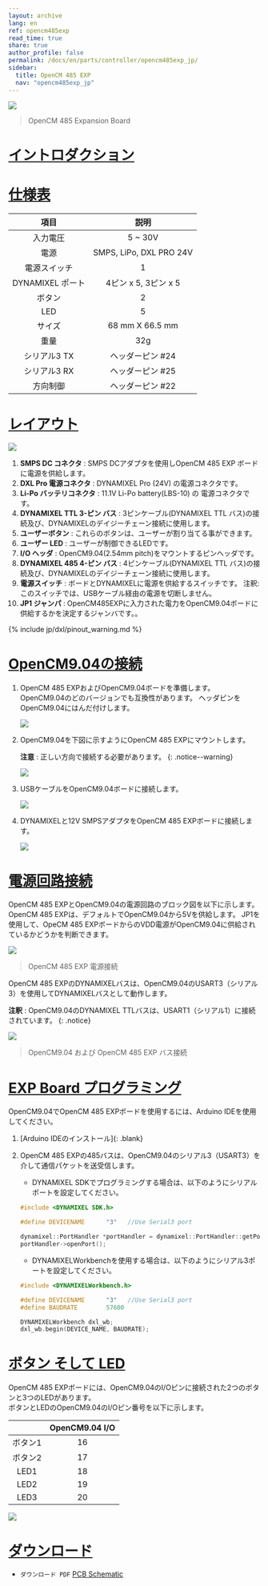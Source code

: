 ```yaml
---
layout: archive
lang: en
ref: opencm485exp
read_time: true
share: true
author_profile: false
permalink: /docs/en/parts/controller/opencm485exp_jp/
sidebar:
  title: OpenCM 485 EXP
  nav: "opencm485exp_jp"
---
```


![](/assets/images/parts/controller/opencm904/opencm485exp_product.jpg)

> OpenCM 485 Expansion Board

# [イントロダクション](#イントロダクション)

# [仕様表](#仕様表)

|       項目       |          説明           |
|:----------------:|:-----------------------:|
|     入力電圧     |         5 ~ 30V         |
|       電源       | SMPS, LiPo, DXL PRO 24V |
|   電源スイッチ   |            1            |
| DYNAMIXEL ポート |  4ピン x 5, 3ピン x 5   |
|      ボタン      |            2            |
|       LED        |            5            |
|      サイズ      |     68 mm X 66.5 mm     |
|       重量       |           32g           |
|   シリアル3 TX   |    ヘッダーピン #24     |
|   シリアル3 RX   |    ヘッダーピン #25     |
|     方向制御     |    ヘッダーピン #22     |

# [レイアウト](#レイアウト)

![](/assets/images/parts/controller/opencm904/opencm485exp_01.jpg)

1. **SMPS DC コネクタ** : SMPS DCアダプタを使用しOpenCM 485 EXP ボードに電源を供給します。
2. **DXL Pro 電源コネクタ** : DYNAMIXEL Pro (24V) の電源コネクタです。
3. **Li-Po バッテリコネクタ** : 11.1V Li-Po battery(LBS-10) の 電源コネクタです。
4. **DYNAMIXEL TTL 3-ピン バス** : 3ピンケーブル(DYNAMIXEL TTL バス)の接続及び、DYNAMIXELのデイジーチェーン接続に使用します。
5. **ユーザーボタン** : これらのボタンは、ユーザーが割り当てる事ができます。
6. **ユーザー LED** : ユーザーが制御できるLEDです。
7. **I/O ヘッダ** : OpenCM9.04(2.54mm pitch)をマウントするピンヘッダです。
8. **DYNAMIXEL 485 4-ピン バス** : 4ピンケーブル(DYNAMIXEL TTL バス)の接続及び、DYNAMIXELのデイジーチェーン接続に使用します。
9. **電源スイッチ** : ボードとDYNAMIXELに電源を供給するスイッチです。  注釈: このスイッチでは、USBケーブル経由の電源を切断しません。
10. **JP1 ジャンパ** : OpenCM485EXPに入力された電力をOpenCM9.04ボードに供給するかを決定するジャンバです。。

{% include jp/dxl/pinout_warning.md %}

# [OpenCM9.04の接続](#opencm904の接続)

1. OpenCM 485 EXPおよびOpenCM9.04ボードを準備します。 OpenCM9.04のどのバージョンでも互換性があります。 ヘッダピンをOpenCM9.04にはんだ付けします。

    ![](/assets/images/parts/controller/opencm904/opencm485exp_02.jpg)

2. OpenCM9.04を下図に示すようにOpenCM 485 EXPにマウントします。

    **注意** : 正しい方向で接続する必要があります。
    {: .notice--warning}

    ![](/assets/images/parts/controller/opencm904/opencm485exp_03.jpg)

3. USBケーブルをOpenCM9.04ボードに接続します。

    ![](/assets/images/parts/controller/opencm904/opencm485exp_04.jpg)

4. DYNAMIXELと12V SMPSアダプタをOpenCM 485 EXPボードに接続します。

    ![](/assets/images/parts/controller/opencm904/opencm485exp_05.jpg)


# [電源回路接続](#電源回路接続)

OpenCM 485 EXPとOpenCM9.04の電源回路のブロック図を以下に示します。
OpenCM 485 EXPは、デフォルトでOpenCM9.04から5Vを供給します。 JP1を使用して、OpeCM 485 EXPボードからのVDD電源がOpenCM9.04に供給されているかどうかを判断できます。

![](/assets/images/parts/controller/opencm904/opencm485exp_06.png)

> OpenCM 485 EXP 電源接続

OpenCM 485 EXPのDYNAMIXELバスは、OpenCM9.04のUSART3（シリアル3）を使用してDYNAMIXELバスとして動作します。

**注釈** : OpenCM9.04のDYNAMIXEL TTLバスは、USART1（シリアル1）に接続されています。
{: .notice}

![](/assets/images/parts/controller/opencm904/opencm485exp_07.gif)

> OpenCM9.04 および OpenCM 485 EXP バス接続

# [EXP Board プログラミング](#exp-board-プログラミング)

OpenCM9.04でOpenCM 485 EXPボードを使用するには、Arduino IDEを使用してください。

1. [Arduino IDEのインストール]{: .blank}

2. OpenCM 485 EXPの485バスは、OpenCM9.04のシリアル3（USART3）を介して通信パケットを送受信します。  

    - DYNAMIXEL SDKでプログラミングする場合は、以下のようにシリアルポートを設定してください。

    ```cpp
    #include <DYNAMIXEL SDK.h>

    #define DEVICENAME      "3"   //Use Serial3 port

    dynamixel::PortHandler *portHandler = dynamixel::PortHandler::getPortHandler(DEVICENAME);
    portHandler->openPort();
    ```
    - DYNAMIXELWorkbenchを使用する場合は、以下のようにシリアル3ポートを設定してください。

    ```cpp
    #include <DYNAMIXELWorkbench.h>

    #define DEVICENAME      "3"   //Use Serial3 port
    #define BAUDRATE        57600

    DYNAMIXELWorkbench dxl_wb;
    dxl_wb.begin(DEVICE_NAME, BAUDRATE);
    ```

# [ボタン そして LED](#ボタン-そして-led)

OpenCM 485 EXPボードには、OpenCM9.04のI/Oピンに接続された2つのボタンと3つのLEDがあります。  
ボタンとLEDのOpenCM9.04のI/Oピン番号を以下に示します。

|         | OpenCM9.04 I/O |
|:-------:|:--------------:|
| ボタン1 |       16       |
| ボタン2 |       17       |
|  LED1   |       18       |
|  LED2   |       19       |
|  LED3   |       20       |

![](/assets/images/parts/controller/opencm904/opencm485exp_11.jpg)

# [ダウンロード](#ダウンロード)

- `ダウンロード PDF` [PCB Schematic](http://support.robotis.com/en/baggage_files/opencm/schematic1___opencm_485exp.pdf)

[RoboPlus Task]: /docs/en/software/rplus1/task/getting_started/
[Number of pressed Start button]: /docs/en/software/rplus1/task/programming_02/#button-count
[Start button]: /docs/en/software/rplus1/task/programming_02/#button-count
[LN-101]: /docs/en/parts/interface/ln-101/
[ZIG-100]: /docs/en/parts/communication/zig-110/
[BT-110]: /docs/en/parts/communication/bt-110/
[BT-210]: /docs/en/parts/communication/bt-210/
[Automatic Turn-off]: /docs/en/software/rplus1/task/programming_02/#powersave-timer
[Top Gerber]: http://support.robotis.com/en/baggage_files/opencm/opencm9.04__rev_1.0(131009)-top.pdf
[Bottom Gerber]: http://support.robotis.com/en/baggage_files/opencm/opencm9.04__rev_1.0(131009)-bottom.pdf
[Gerber]: http://support.robotis.com/en/baggage_files/opencm/opencm9.04__rev_1.0(131009)-gerber.pdf
[DARWIN-MINI Controller Firmware Update]: /docs/en/edu/mini/#firmware-update
[Install Arduino IDE]: /docs/en/software/arduino_ide/
